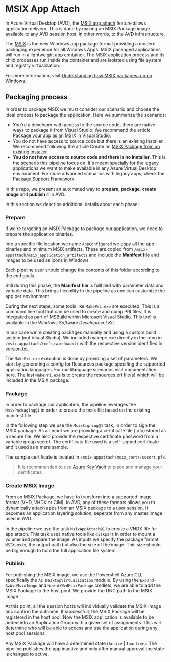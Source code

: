 # MSIX App Attach

In Azure Virtual Desktop (AVD), the [MSIX app attach](https://docs.microsoft.com/en-us/azure/virtual-desktop/what-is-app-attach) feature allows application delivery. This is done by making an MSIX Package image available to any AVD session host, in other words, to the AVD infrastructure.

The [MSIX](https://docs.microsoft.com/en-us/windows/msix/overview) is the new Windows app package format providing a modern packaging experience for all Windows Apps. MSIX packaged applications will run in a lightweight app container. The MSIX application process and its child processes run inside the container and are isolated using file system and registry virtualization.

For more information, visit [Understanding how MSIX packages run on Windows](https://docs.microsoft.com/en-us/windows/msix/desktop/desktop-to-uwp-behind-the-scenes).

## Packaging process

In order to package MSIX we must consider our scenario and choose the ideal process to package the application. Here we summarize the scenarios:

- You're a developer with access to the source code, there are native ways to package it from Visual Studio. We recommend the article [Package your app as an MSIX in Visual Studio](https://docs.microsoft.com/en-us/windows/msix/desktop/vs-package-overview).
- You do not have access to source code but there is an existing installer. We recommend following the article Create an [MSIX Package from an existing installer](https://docs.microsoft.com/en-us/windows/msix/packaging-tool/create-an-msix-overview).
- **You do not have access to source code and there is no installer**. This is the scenario this pipeline focus on. It's meant specially for the legacy applications we want to make available in any Azure Virtual Desktop environment. For more advanced scenarios with legacy apps, check the [Package Support Framework](./psf.md).

In this repo, we present an automated way to **prepare**, **package**, **create image** and **publish** it in AVD.

In this section we describe additional details about each phase:

### Prepare

If we're targeting an MSIX Package to package our application, we need to prepare the application binaries.

Into a specific file location we name `AppConfigured` we copy all the app binaries and minimum MSIX artifacts. These are copied from  `/msix-appattach/msix_application_artifacts` and include the **Manifest file** and images to be used as icons in Windows.

Each pipeline user should change the contents of this folder according to the end goals.

Still during this phase, the **Manifest file** is fullfilled with parameter data and variable data. This brings flexibility to the pipeline as one can customize the app per environment.

During the next steps, some tools like `MakePri.exe` are executed. This is a command line tool that can be used to create and dump PRI files. It is integrated as part of MSBuild within Microsoft Visual Studio. This tool is available in the *Windows Software Development Kit*.

In our case we're creating packages manually and using a custom build system (not Visual Studio). We included makepri.exe directly in the repo in `/msix-appattach/tools/windowskit` with the respective version identified in [version.txt](https://github.com/joalmeid/avd-app-attach-ops/blob/main/tools/windowskit/version.txt).

The `MakePri.exe` execution is done by providing a set of parameters. We start by generating a config for Resources package specifing the supported application languages. For multilanguage scenarios visit documentation [here](https://docs.microsoft.com/en-us/windows/uwp/app-resources/compile-resources-manually-with-makepri). The last `MakePri.exe` is to create the resources.pri file(s) which will be included in the MSIX package.

### Package

In order to package our application, the pipeline leverages the `MsixPackaging@1` in order to create the msix file based on the existing manifest file.

In the following step we use the `MsixSigning@1` task, in order to sign the MSIX package. As an input we are providing a certificate file (.pfx) stored as a secure file. We also provide the respective certificate password from a variable group secret. The certificate file used is a self-signed certificate and it used as a mere sample.

The sample certificate is located in `/msix-appattach/msix_certs/sscert.pfx`.

> It is recommended to use [Azure Key Vault](https://azure.microsoft.com/en-us/services/key-vault/) to place and manage your certificates.

### Create MSIX Image

From an MSIX Package, we have to transform into a supported image format (VHD, VHDX or CIM). In AVD, any of these formats allows you to dynamically attach apps from an MSIX package to a user session. It becomes an application layering solution, seperate from any master image used in AVD.

In the pipeline we use the task `MsixAppAttach@1` to create a VHDX file for app attach. This task uses native tools like `diskpart` in order to mount a volume and prepare the image. As inputs we specify the package format `MSIX.msix`, the output path but also the size of the image. This size should be big enough to hold the full application file system.

### Publish

For publishing the MSIX image, we use the Powershell Azure CLI, specifically the `Az.DesktopVirtualization` module. By using the `Expand-AzWvdMsixImage` and `New-AzWvdMsixPackage` cmdlets, we are able to add the MSIX Package to the host pool. We provide the UNC path to the MSIX image

At this point, all the session hosts will individually validate the MSIX Image anc confirm the outcome. If successfull, the MSIX Package will be registered in the host pool. Now the MSIX application is available to be added into an Application Group with a given set of assignments. This will determine who will be able to access and use the application during any host pool sessions.

Any MSIX Package will have a determined state (`Active` | `Inactive`). The pipeline publishes the app inactive and only after manual approval the state is changed to active.
